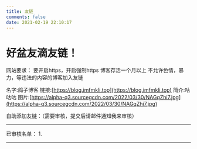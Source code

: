 ```yaml
---
title: 友链
comments: false
date: 2021-02-19 22:10:17
---
```

# 好盆友滴友链！

<!-- more -->

<div id="qexo-friends"></div>
<link rel="stylesheet" href="https://jsdfd.vercel.app/npm/qexo-static@1.1.3/hexo/friends/friends.css"/>
<script src="https://jsdfd.vercel.app/npm/qexo-static@1.1.3/hexo/friends/friends.js"></script>
<script>loadQexoFriends("qexo-friends", "https://admin.imfmkli.top")</script>

网站要求：
要开启https，开启强制https
博客存活一个月以上
不允许色情，暴力，等违法的内容的博客加入友链

名字:鸽子博客
链接:[https://blog.imfmkli.top](https://blog.imfmkli.top)
简介:咕咕咕
图片:[https://alpha-q3.sourcegcdn.com/2022/03/30/NAGqZhi7.jpg](https://alpha-q3.sourcegcdn.com/2022/03/30/NAGqZhi7.jpg)

自助添加友链：（需要审核，提交后请邮件通知我来审核）

<div id="friends-api"></div>
<script src="https://jsdfd.vercel.app/gh/Fgaoxing/blog-cdn@main/source/js/friends-api.js"></script>
<script>qexo_friend_api("friends-api","https://admin.imfmkli.top/");</script>

---

已审核名单：
1.

---
